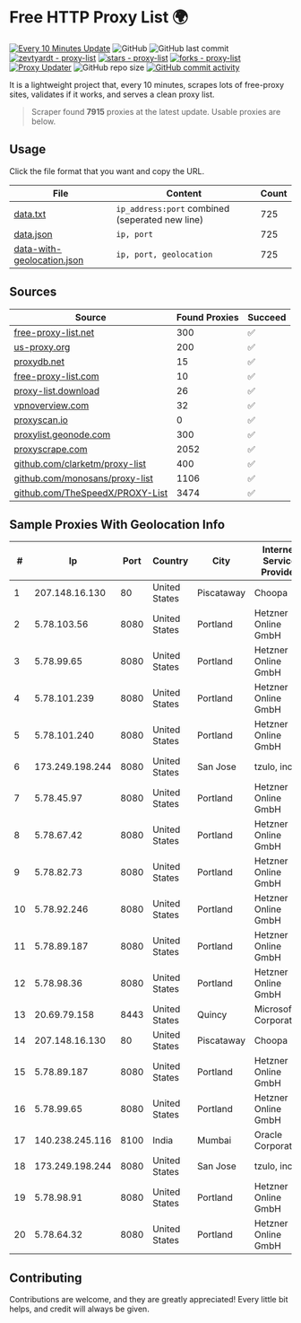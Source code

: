 
# Free HTTP Proxy List 🌍

[![Every 10 Minutes Update](https://github.com/mertguvencli/http-proxy-list/actions/workflows/main.yml/badge.svg?branch=main)](https://github.com/mertguvencli/http-proxy-list/actions/workflows/main.yml)
![GitHub](https://img.shields.io/github/license/mertguvencli/http-proxy-list)
![GitHub last commit](https://img.shields.io/github/last-commit/mertguvencli/http-proxy-list)
[![zevtyardt - proxy-list](https://img.shields.io/static/v1?label=zevtyardt&message=proxy-list&color=blue&logo=github)](https://github.com/zevtyardt/proxy-list "Go to GitHub repo")
[![stars - proxy-list](https://img.shields.io/github/stars/zevtyardt/proxy-list?style=social)](https://github.com/zevtyardt/proxy-list)
[![forks - proxy-list](https://img.shields.io/github/forks/zevtyardt/proxy-list?style=social)](https://github.com/zevtyardt/proxy-list)
[![Proxy Updater](https://github.com/zevtyardt/proxy-list/workflows/Proxy%20Updater/badge.svg)](https://github.com/zevtyardt/proxy-list/actions?query=workflow:"Proxy+Updater")
![GitHub repo size](https://img.shields.io/github/repo-size/zevtyardt/proxy-list)
[![GitHub commit activity](https://img.shields.io/github/commit-activity/m/zevtyardt/proxy-list?logo=commits)](https://github.com/zevtyardt/proxy-list/commits/main)

It is a lightweight project that, every 10 minutes, scrapes lots of free-proxy sites, validates if it works, and serves a clean proxy list.

> Scraper found **7915** proxies at the latest update. Usable proxies are below.

## Usage

Click the file format that you want and copy the URL.

|File|Content|Count|
|----|-------|-----|
|[data.txt](https://raw.githubusercontent.com/mertguvencli/http-proxy-list/main/proxy-list/data.txt)|`ip_address:port` combined (seperated new line)|725|
|[data.json](https://raw.githubusercontent.com/mertguvencli/http-proxy-list/main/proxy-list/data.json)|`ip, port`|725|
|[data-with-geolocation.json](https://raw.githubusercontent.com/mertguvencli/http-proxy-list/main/proxy-list/data-with-geolocation.json)|`ip, port, geolocation`|725|

## Sources

|Source|Found Proxies|Succeed|
|------|-------------|-------|
|[free-proxy-list.net](https://free-proxy-list.net)|300|✅|
|[us-proxy.org](https://www.us-proxy.org)|200|✅|
|[proxydb.net](http://proxydb.net)|15|✅|
|[free-proxy-list.com](https://free-proxy-list.com/?page=&port=&type%5B%5D=http&type%5B%5D=https&up_time=0&search=Search)|10|✅|
|[proxy-list.download](https://www.proxy-list.download/HTTP)|26|✅|
|[vpnoverview.com](https://vpnoverview.com/privacy/anonymous-browsing/free-proxy-servers)|32|✅|
|[proxyscan.io](https://www.proxyscan.io)|0|✅|
|[proxylist.geonode.com](https://proxylist.geonode.com/api/proxy-list?limit=300&page=1&sort_by=lastChecked&sort_type=desc&protocols=http,https)|300|✅|
|[proxyscrape.com](https://api.proxyscrape.com/v2/?request=displayproxies&protocol=http&timeout=10000&country=all&ssl=all&anonymity=all)|2052|✅|
|[github.com/clarketm/proxy-list](https://raw.githubusercontent.com/clarketm/proxy-list/master/proxy-list-raw.txt)|400|✅|
|[github.com/monosans/proxy-list](https://raw.githubusercontent.com/monosans/proxy-list/main/proxies/http.txt)|1106|✅|
|[github.com/TheSpeedX/PROXY-List](https://raw.githubusercontent.com/TheSpeedX/PROXY-List/master/http.txt)|3474|✅|


## Sample Proxies With Geolocation Info

|#|Ip|Port|Country|City|Internet Service Provider|
|-|--|----|-------|----|-------------------------|
|1|207.148.16.130|80|United States|Piscataway|Choopa|
|2|5.78.103.56|8080|United States|Portland|Hetzner Online GmbH|
|3|5.78.99.65|8080|United States|Portland|Hetzner Online GmbH|
|4|5.78.101.239|8080|United States|Portland|Hetzner Online GmbH|
|5|5.78.101.240|8080|United States|Portland|Hetzner Online GmbH|
|6|173.249.198.244|8080|United States|San Jose|tzulo, inc.|
|7|5.78.45.97|8080|United States|Portland|Hetzner Online GmbH|
|8|5.78.67.42|8080|United States|Portland|Hetzner Online GmbH|
|9|5.78.82.73|8080|United States|Portland|Hetzner Online GmbH|
|10|5.78.92.246|8080|United States|Portland|Hetzner Online GmbH|
|11|5.78.89.187|8080|United States|Portland|Hetzner Online GmbH|
|12|5.78.98.36|8080|United States|Portland|Hetzner Online GmbH|
|13|20.69.79.158|8443|United States|Quincy|Microsoft Corporation|
|14|207.148.16.130|80|United States|Piscataway|Choopa|
|15|5.78.89.187|8080|United States|Portland|Hetzner Online GmbH|
|16|5.78.99.65|8080|United States|Portland|Hetzner Online GmbH|
|17|140.238.245.116|8100|India|Mumbai|Oracle Corporation|
|18|173.249.198.244|8080|United States|San Jose|tzulo, inc.|
|19|5.78.98.91|8080|United States|Portland|Hetzner Online GmbH|
|20|5.78.64.32|8080|United States|Portland|Hetzner Online GmbH|



## Contributing

Contributions are welcome, and they are greatly appreciated! Every
little bit helps, and credit will always be given.

